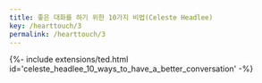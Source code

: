 ```yaml
---
title: 좋은 대화를 하기 위한 10가지 비법(Celeste Headlee)
key: /hearttouch/3
permalink: /hearttouch/3
---
```


<div>{%- include extensions/ted.html id='celeste_headlee_10_ways_to_have_a_better_conversation' -%}</div>
